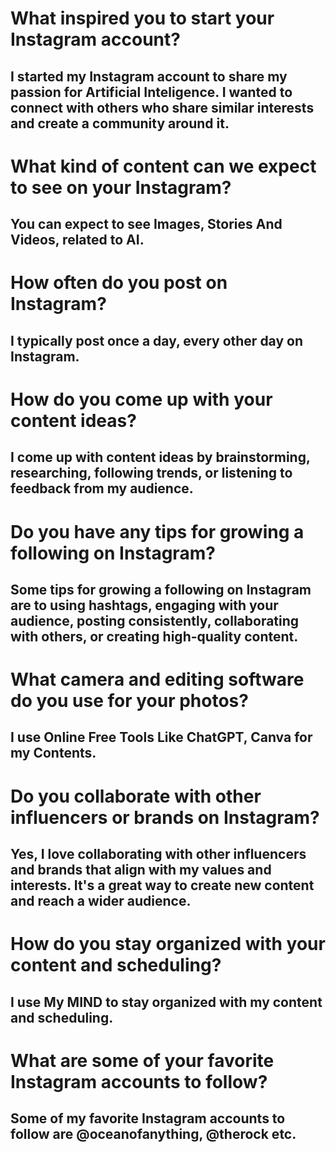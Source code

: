 # What inspired you to start your Instagram account?
## I started my Instagram account to share my passion for Artificial Inteligence. I wanted to connect with others who share similar interests and create a community around it.

# What kind of content can we expect to see on your Instagram?
## You can expect to see Images, Stories And Videos, related to AI.

# How often do you post on Instagram?
## I typically post once a day, every other day on Instagram.

# How do you come up with your content ideas?
## I come up with content ideas by brainstorming, researching, following trends, or listening to feedback from my audience.

# Do you have any tips for growing a following on Instagram?
## Some tips for growing a following on Instagram are to using hashtags, engaging with your audience, posting consistently, collaborating with others, or creating high-quality content.

# What camera and editing software do you use for your photos?
## I use Online Free Tools Like ChatGPT, Canva for my Contents.

# Do you collaborate with other influencers or brands on Instagram?
## Yes, I love collaborating with other influencers and brands that align with my values and interests. It's a great way to create new content and reach a wider audience.

# How do you stay organized with your content and scheduling?
## I use My MIND to stay organized with my content and scheduling.

# What are some of your favorite Instagram accounts to follow?
## Some of my favorite Instagram accounts to follow are @oceanofanything, @therock etc.

